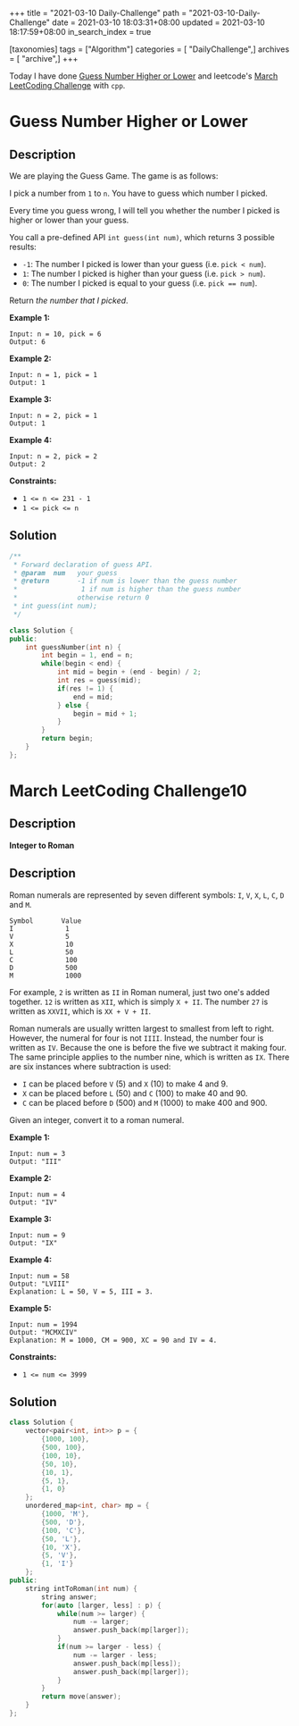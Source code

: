 +++
title = "2021-03-10 Daily-Challenge"
path = "2021-03-10-Daily-Challenge"
date = 2021-03-10 18:03:31+08:00
updated = 2021-03-10 18:17:59+08:00
in_search_index = true

[taxonomies]
tags = ["Algorithm"]
categories = [ "DailyChallenge",]
archives = [ "archive",]
+++

Today I have done [Guess Number Higher or Lower](https://leetcode.com/problems/guess-number-higher-or-lower/) and leetcode's [March LeetCoding Challenge](https://leetcode.com/explore/challenge/card/march-leetcoding-challenge-2021/589/week-2-march-8th-march-14th/3667/) with `cpp`.

<!-- more -->

# Guess Number Higher or Lower

## Description

We are playing the Guess Game. The game is as follows:

I pick a number from `1` to `n`. You have to guess which number I picked.

Every time you guess wrong, I will tell you whether the number I picked is higher or lower than your guess.

You call a pre-defined API `int guess(int num)`, which returns 3 possible results:

- `-1`: The number I picked is lower than your guess (i.e. `pick < num`).
- `1`: The number I picked is higher than your guess (i.e. `pick > num`).
- `0`: The number I picked is equal to your guess (i.e. `pick == num`).

Return *the number that I picked*.

 

**Example 1:**

```
Input: n = 10, pick = 6
Output: 6
```

**Example 2:**

```
Input: n = 1, pick = 1
Output: 1
```

**Example 3:**

```
Input: n = 2, pick = 1
Output: 1
```

**Example 4:**

```
Input: n = 2, pick = 2
Output: 2
```

 

**Constraints:**

- `1 <= n <= 231 - 1`
- `1 <= pick <= n`

## Solution

``` cpp
/** 
 * Forward declaration of guess API.
 * @param  num   your guess
 * @return 	     -1 if num is lower than the guess number
 *			      1 if num is higher than the guess number
 *               otherwise return 0
 * int guess(int num);
 */

class Solution {
public:
    int guessNumber(int n) {
        int begin = 1, end = n;
        while(begin < end) {
            int mid = begin + (end - begin) / 2;
            int res = guess(mid);
            if(res != 1) {
                end = mid;
            } else {
                begin = mid + 1;
            }
        }
        return begin;
    }
};
```

# March LeetCoding Challenge10

## Description

**Integer to Roman**

## Description

Roman numerals are represented by seven different symbols: `I`, `V`, `X`, `L`, `C`, `D` and `M`.

```
Symbol       Value
I             1
V             5
X             10
L             50
C             100
D             500
M             1000
```

For example, `2` is written as `II` in Roman numeral, just two one's added together. `12` is written as `XII`, which is simply `X + II`. The number `27` is written as `XXVII`, which is `XX + V + II`.

Roman numerals are usually written largest to smallest from left to right. However, the numeral for four is not `IIII`. Instead, the number four is written as `IV`. Because the one is before the five we subtract it making four. The same principle applies to the number nine, which is written as `IX`. There are six instances where subtraction is used:

- `I` can be placed before `V` (5) and `X` (10) to make 4 and 9. 
- `X` can be placed before `L` (50) and `C` (100) to make 40 and 90. 
- `C` can be placed before `D` (500) and `M` (1000) to make 400 and 900.

Given an integer, convert it to a roman numeral.

 

**Example 1:**

```
Input: num = 3
Output: "III"
```

**Example 2:**

```
Input: num = 4
Output: "IV"
```

**Example 3:**

```
Input: num = 9
Output: "IX"
```

**Example 4:**

```
Input: num = 58
Output: "LVIII"
Explanation: L = 50, V = 5, III = 3.
```

**Example 5:**

```
Input: num = 1994
Output: "MCMXCIV"
Explanation: M = 1000, CM = 900, XC = 90 and IV = 4.
```

 

**Constraints:**

- `1 <= num <= 3999`

## Solution

``` cpp
class Solution {
    vector<pair<int, int>> p = {
        {1000, 100},
        {500, 100},
        {100, 10},
        {50, 10},
        {10, 1},
        {5, 1},
        {1, 0}
    };
    unordered_map<int, char> mp = {
        {1000, 'M'},
        {500, 'D'},
        {100, 'C'},
        {50, 'L'},
        {10, 'X'},
        {5, 'V'},
        {1, 'I'}
    };
public:
    string intToRoman(int num) {
        string answer;
        for(auto [larger, less] : p) {
            while(num >= larger) {
                num -= larger;
                answer.push_back(mp[larger]);
            }
            if(num >= larger - less) {
                num -= larger - less;
                answer.push_back(mp[less]);
                answer.push_back(mp[larger]);
            }
        }
        return move(answer);
    }
};
```
